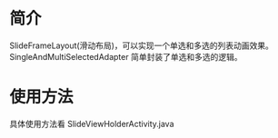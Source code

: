 # 简介
SlideFrameLayout(滑动布局)，可以实现一个单选和多选的列表动画效果。
SingleAndMultiSelectedAdapter 简单封装了单选和多选的逻辑。

# 使用方法
具体使用方法看 SlideViewHolderActivity.java
